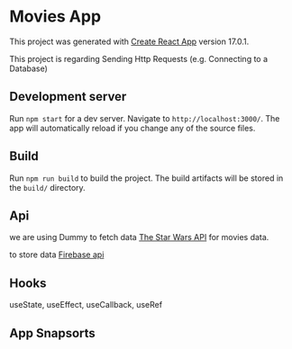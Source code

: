 # Movies App

This project was generated with [Create React App](https://reactjs.org/docs/create-a-new-react-app.html) version 17.0.1.

This project is regarding Sending Http Requests (e.g. Connecting to a Database)

## Development server

Run `npm start` for a dev server. Navigate to `http://localhost:3000/`. The app will automatically reload if you change any of the source files.

## Build

Run `npm run build` to build the project. The build artifacts will be stored in the `build/` directory.

## Api
we are using Dummy to fetch data [The Star Wars API](https://swapi.dev/) for movies data.

to store data [Firebase api](https://react-http-9b710-default-rtdb.firebaseio.com/) 

## Hooks
useState, useEffect, useCallback, useRef


## App Snapsorts

